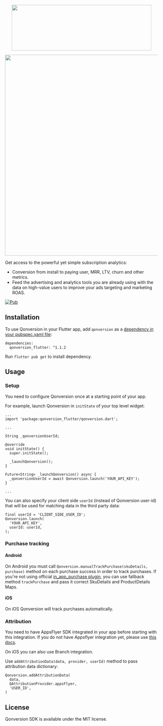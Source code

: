 <p align="center">
 <a href="https://qonversion.io" target="_blank"><img width="460" height="150" src="https://qonversion.io/img/q_brand.svg"></a>
</p>

<p align="center">
     <a href="https://qonversion.io"><img width="660" src="https://qonversion.io/img/illustrations/charts.svg"></a></p>

Get access to the powerful yet simple subscription analytics:
* Conversion from install to paying user, MRR, LTV, churn and other metrics.
* Feed the advertising and analytics tools you are already using with the data on high-value users to improve your ads targeting and marketing ROAS.

[![Pub](https://img.shields.io/pub/v/qonversion_flutter.svg)](https://pub.dev/packages/qonversion_flutter)

## Installation
To use Qonversion in your Flutter app, add `qonversion` as a [dependency in your pubspec.yaml file](https://flutter.io/platform-plugins/): 

```
dependencies:
  qonversion_flutter: ^1.1.2
```

Run `flutter pub get` to install dependency.

## Usage 

### Setup

You need to configure Qonversion once at a starting point of your app. 

For example, launch Qonversion in `initState` of your top level widget: 

```
...
import 'package:qonversion_flutter/qonversion.dart';

...

String _qonversionUserId;

@override
void initState() {
  super.initState();
  
  _launchQonversion();
}

Future<String> _launchQonversion() async {
  _qonversionUserId = await Qonversion.launch('YOUR_API_KEY');
}

...
```

You can also specify your client side `userId` (instead of Qonversion user-id) that will be used for matching data in the third party data:

```
final userId = 'CLIENT_SIDE_USER_ID';
Qonversion.launch(
  'YOUR_API_KEY',
  userId: userId,
);
```

### Purchase tracking

#### Android
On Android you must call `Qonversion.manualTrackPurchase(skuDetails, purchase)` method on each purchase success in order to track purchases.
If you're not using official [in_app_purchase plugin](https://pub.dev/packages/in_app_purchase), you can use fallback method `trackPurchase` and pass it correct SkuDetails and ProductDetails Maps.

#### iOS
On iOS Qonversion will track purchases automatically.

### Attribution
You need to have AppsFlyer SDK integrated in your app before starting with this integration. If you do not have Appsflyer integration yet, please use [this docs](https://pub.dev/packages/appsflyer_sdk#-readme-tab-). 

On iOS you can also use Branch integration. 

Use `addAttributionData(data, provider, userId)` method to pass attribution data dictionary: 
```
Qonversion.addAttributionData(
  data, 
  QAttributionProvider.appsFlyer,
  'USER_ID',
)
```

## License

Qonversion SDK is available under the MIT license.
